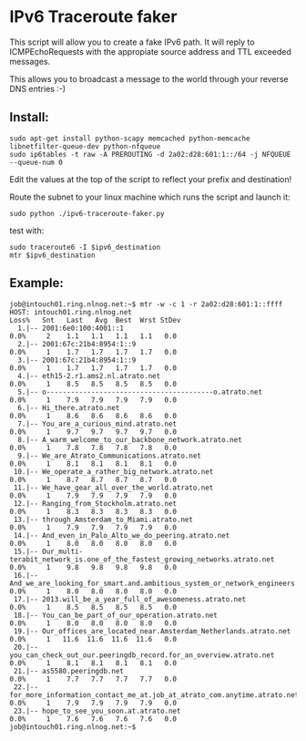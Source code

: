 IPv6 Traceroute faker
=====================

This script will allow you to create a fake IPv6 path. It will reply to
ICMPEchoRequests with the appropiate source address and TTL exceeded messages.

This allows you to broadcast a message to the world through your reverse DNS
entries :-)

Install:
--------

    sudo apt-get install python-scapy memcached python-memcache libnetfilter-queue-dev python-nfqueue
    sudo ip6tables -t raw -A PREROUTING -d 2a02:d28:601:1::/64 -j NFQUEUE --queue-num 0

Edit the values at the top of the script to reflect your prefix and destination!

Route the subnet to your linux machine which runs the script and launch it:

    sudo python ./ipv6-traceroute-faker.py

test with:

    sudo traceroute6 -I $ipv6_destination
    mtr $ipv6_destination

Example:
--------

    job@intouch01.ring.nlnog.net:~$ mtr -w -c 1 -r 2a02:d28:601:1::ffff
    HOST: intouch01.ring.nlnog.net                                                         Loss%   Snt   Last   Avg  Best  Wrst StDev
      1.|-- 2001:6e0:100:4001::1                                                              0.0%     2    1.1   1.1   1.1   1.1   0.0
      2.|-- 2001:67c:21b4:8954:1::9                                                           0.0%     1    1.7   1.7   1.7   1.7   0.0
      3.|-- 2001:67c:21b4:8954:1::9                                                           0.0%     1    1.7   1.7   1.7   1.7   0.0
      4.|-- eth15-2.r1.ams2.nl.atrato.net                                                     0.0%     1    8.5   8.5   8.5   8.5   0.0
      5.|-- o-----------------------------------------o.atrato.net                            0.0%     1    7.9   7.9   7.9   7.9   0.0
      6.|-- Hi_there.atrato.net                                                               0.0%     1    8.6   8.6   8.6   8.6   0.0
      7.|-- You_are_a_curious_mind.atrato.net                                                 0.0%     1    9.7   9.7   9.7   9.7   0.0
      8.|-- A_warm_welcome_to_our_backbone_network.atrato.net                                 0.0%     1    7.8   7.8   7.8   7.8   0.0
      9.|-- We_are_Atrato_Communications.atrato.net                                           0.0%     1    8.1   8.1   8.1   8.1   0.0
     10.|-- We_operate_a_rather_big_network.atrato.net                                        0.0%     1    8.7   8.7   8.7   8.7   0.0
     11.|-- We_have_gear_all_over_the_world.atrato.net                                        0.0%     1    7.9   7.9   7.9   7.9   0.0
     12.|-- Ranging_from_Stockholm.atrato.net                                                 0.0%     1    8.3   8.3   8.3   8.3   0.0
     13.|-- through_Amsterdam_to_Miami.atrato.net                                             0.0%     1    7.9   7.9   7.9   7.9   0.0
     14.|-- And_even_in_Palo_Alto_we_do_peering.atrato.net                                    0.0%     1    8.0   8.0   8.0   8.0   0.0
     15.|-- Our_multi-terabit_network_is.one_of_the_fastest_growing_networks.atrato.net       0.0%     1    9.8   9.8   9.8   9.8   0.0
     16.|-- And_we_are_looking_for_smart.and.ambitious_system_or_network_engineers.atrato.ne  0.0%     1    8.0   8.0   8.0   8.0   0.0
     17.|-- 2013.will_be_a_year_full_of_awesomeness.atrato.net                                0.0%     1    8.5   8.5   8.5   8.5   0.0
     18.|-- You_can_be_part_of_our_operation.atrato.net                                       0.0%     1    8.0   8.0   8.0   8.0   0.0
     19.|-- Our_offices_are_located_near.Amsterdam_Netherlands.atrato.net                     0.0%     1   11.6  11.6  11.6  11.6   0.0
     20.|-- you_can_check_out_our.peeringdb_record.for_an_overview.atrato.net                 0.0%     1    8.1   8.1   8.1   8.1   0.0
     21.|-- as5580.peeringdb.net                                                              0.0%     1    7.7   7.7   7.7   7.7   0.0
     22.|-- for_more_information_contact_me_at.job_at_atrato_com.anytime.atrato.net           0.0%     1    7.9   7.9   7.9   7.9   0.0
     23.|-- hope_to_see_you_soon.at.atrato.net                                                0.0%     1    7.6   7.6   7.6   7.6   0.0
    job@intouch01.ring.nlnog.net:~$ 
    
